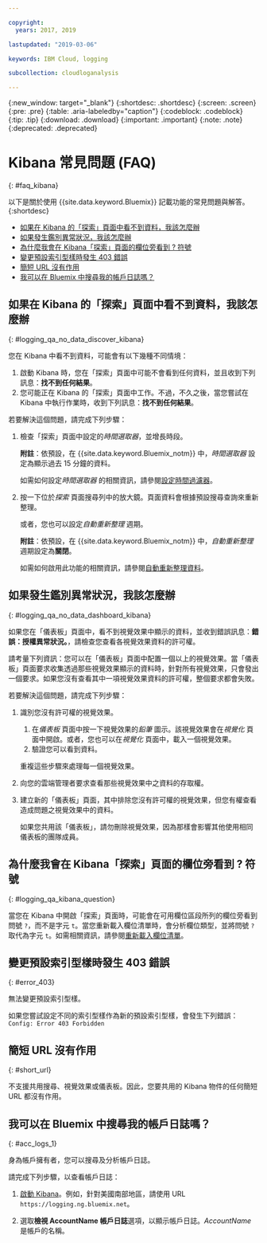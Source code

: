 ```yaml
---

copyright:
  years: 2017, 2019

lastupdated: "2019-03-06"

keywords: IBM Cloud, logging

subcollection: cloudloganalysis

---
```


{:new_window: target="_blank"}
{:shortdesc: .shortdesc}
{:screen: .screen}
{:pre: .pre}
{:table: .aria-labeledby="caption"}
{:codeblock: .codeblock}
{:tip: .tip}
{:download: .download}
{:important: .important}
{:note: .note}
{:deprecated: .deprecated}


# Kibana 常見問題 (FAQ)
{: #faq_kibana}

以下是關於使用 {{site.data.keyword.Bluemix}} 記載功能的常見問題與解答。
{:shortdesc}

* [如果在 Kibana 的「探索」頁面中看不到資料，我該怎麼辦](/docs/services/CloudLogAnalysis/qa?topic=cloudloganalysis-faq_kibana#logging_qa_no_data_discover_kibana)
* [如果發生鑑別異常狀況，我該怎麼辦](/docs/services/CloudLogAnalysis/qa?topic=cloudloganalysis-faq_kibana#logging_qa_no_data_dashboard_kibana)
* [為什麼我會在 Kibana「探索」頁面的欄位旁看到 ? 符號](/docs/services/CloudLogAnalysis/qa?topic=cloudloganalysis-faq_kibana#logging_qa_kibana_question)
* [變更預設索引型樣時發生 403 錯誤](/docs/services/CloudLogAnalysis/qa?topic=cloudloganalysis-faq_kibana#error_403)
* [簡短 URL 沒有作用](/docs/services/CloudLogAnalysis/qa?topic=cloudloganalysis-faq_kibana#short_url)
* [我可以在 Bluemix 中搜尋我的帳戶日誌嗎？](/docs/services/CloudLogAnalysis/qa?topic=cloudloganalysis-faq_kibana#acc_logs_1)


## 如果在 Kibana 的「探索」頁面中看不到資料，我該怎麼辦
{: #logging_qa_no_data_discover_kibana}

您在 Kibana 中看不到資料，可能會有以下幾種不同情境：

1. 啟動 Kibana 時，您在「探索」頁面中可能不會看到任何資料，並且收到下列訊息：**找不到任何結果**。 
2. 您可能正在 Kibana 的「探索」頁面中工作。不過，不久之後，當您嘗試在 Kibana 中執行作業時，收到下列訊息：**找不到任何結果**。

若要解決這個問題，請完成下列步驟：

1. 檢查「探索」頁面中設定的*時間選取器*，並增長時段。 

    **附註**：依預設，在 {{site.data.keyword.Bluemix_notm}} 中，*時間選取器* 設定為顯示過去 15 分鐘的資料。

    如需如何設定*時間選取器* 的相關資訊，請參閱[設定時間過濾器](/docs/services/CloudLogAnalysis/kibana?topic=cloudloganalysis-filter_logs#set_time_filter1)。
       
2. 按一下位於*探索* 頁面搜尋列中的放大鏡。頁面資料會根據預設搜尋查詢來重新整理。

    或者，您也可以設定*自動重新整理* 週期。

    **附註**：依預設，在 {{site.data.keyword.Bluemix_notm}} 中，*自動重新整理* 週期設定為**關閉**。
    
    如需如何啟用此功能的相關資訊，請參閱[自動重新整理資料](/docs/services/CloudLogAnalysis/kibana?topic=cloudloganalysis-analize_logs_interactively#discover_view_refresh_interval)。



## 如果發生鑑別異常狀況，我該怎麼辦
{: #logging_qa_no_data_dashboard_kibana}

如果您在「儀表板」頁面中，看不到視覺效果中顯示的資料，並收到錯誤訊息：**錯誤：授權異常狀況。**，請檢查您查看各視覺效果資料的許可權。

請考量下列資訊：您可以在「儀表板」頁面中配置一個以上的視覺效果。當「儀表板」頁面要求收集透過那些視覺效果顯示的資料時，針對所有視覺效果，只會發出一個要求。如果您沒有查看其中一項視覺效果資料的許可權，整個要求都會失敗。

若要解決這個問題，請完成下列步驟：

1. 識別您沒有許可權的視覺效果。

    1. 在*儀表板* 頁面中按一下視覺效果的*鉛筆* 圖示。該視覺效果會在*視覺化* 頁面中開啟。或者，您也可以在*視覺化* 頁面中，載入一個視覺效果。 
    2. 驗證您可以看到資料。
    
    重複這些步驟來處理每一個視覺效果。

2. 向您的雲端管理者要求查看那些視覺效果中之資料的存取權。

3. 建立新的「儀表板」頁面，其中排除您沒有許可權的視覺效果，但您有權查看造成問題之視覺效果中的資料。 

    如果您共用該「儀表板」，請勿刪除視覺效果，因為那樣會影響其他使用相同儀表板的團隊成員。



## 為什麼我會在 Kibana「探索」頁面的欄位旁看到 ? 符號
{: #logging_qa_kibana_question}

當您在 Kibana 中開啟「探索」頁面時，可能會在可用欄位區段所列的欄位旁看到問號 `?`，而不是字元 `t`。當您重新載入欄位清單時，會分析欄位類型，並將問號 `?` 取代為字元 `t`。如需相關資訊，請參閱[重新載入欄位清單](/docs/services/CloudLogAnalysis/kibana?topic=cloudloganalysis-analize_logs_interactively#discover_view_reload_fields)。


## 變更預設索引型樣時發生 403 錯誤
{: #error_403}

無法變更預設索引型樣。 

如果您嘗試設定不同的索引型樣作為新的預設索引型樣，會發生下列錯誤：`Config: Error 403 Forbidden`

## 簡短 URL 沒有作用
{: #short_url}

不支援共用搜尋、視覺效果或儀表板。因此，您要共用的 Kibana 物件的任何簡短 URL 都沒有作用。 

## 我可以在 Bluemix 中搜尋我的帳戶日誌嗎？
{: #acc_logs_1}

身為帳戶擁有者，您可以搜尋及分析帳戶日誌。

請完成下列步驟，以查看帳戶日誌：

1. [啟動 Kibana](/docs/services/CloudLogAnalysis/kibana?topic=cloudloganalysis-launch#launch_Kibana_from_browser)。例如，針對美國南部地區，請使用 URL `https://logging.ng.bluemix.net`。

2. 選取**檢視 AccountName 帳戶日誌**選項，以顯示帳戶日誌。*AccountName* 是帳戶的名稱。

